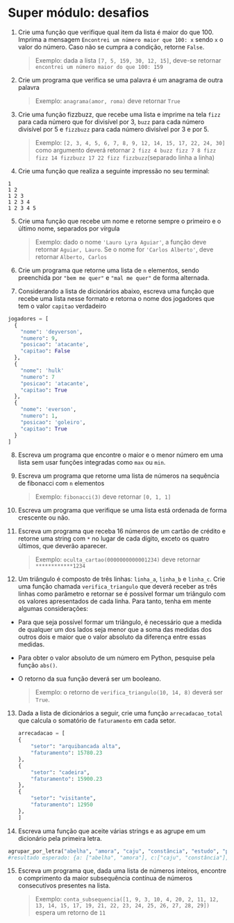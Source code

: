 # Super módulo: desafios

1. Crie uma função que verifique qual item da lista é maior do que 100. Imprima a mensagem `Encontrei um número maior que 100: x` sendo `x` o valor do número. Caso não se cumpra a condição, retorne `False`.
   > Exemplo: dada a lista `[7, 5, 159, 30, 12, 15]`, deve-se retornar `encontrei um número maior do que 100: 159`

2. Crie um programa que verifica se uma palavra é um anagrama de outra palavra
   > Exemplo: `anagrama(amor, roma)` deve retornar `True`

3. Crie uma função fizzbuzz, que recebe uma lista e imprime na tela `fizz` para cada número que for divisível por 3, `buzz` para cada número divisível por 5 e `fizzbuzz` para cada número divisível por 3 e por 5.
   > Exemplo:  `[2, 3, 4, 5, 6, 7, 8, 9, 12, 14, 15, 17, 22, 24, 30]` como argumento deverá retornar `2 fizz 4 buzz fizz 7 8 fizz fizz 14 fizzbuzz 17 22 fizz fizzbuzz`(separado linha a linha)
4. Crie uma função que realiza a seguinte impressão no seu terminal:
```
1
1 2
1 2 3
1 2 3 4
1 2 3 4 5
```
5. Crie uma função que recebe um nome e retorne sempre o primeiro e o último nome, separados por vírgula
    > Exemplo: dado o nome `'Lauro Lyra Aguiar'`, a função deve retornar `Aguiar, Lauro`. Se o nome for `'Carlos Alberto'`, deve retornar `Alberto, Carlos`

6. Crie um programa que retorne uma lista de `n` elementos, sendo preenchida por `"bem me quer"` e `"mal me quer"` de forma alternada. 

7. Considerando a lista de dicionários abaixo, escreva uma função que recebe uma lista nesse formato e retorna o nome dos jogadores que tem o valor `capitao` verdadeiro
```python
jogadores = [
  {
    "nome": 'deyverson',
    "numero": 9,
    "posicao": 'atacante',
    "capitao": False
  },
  {
    "nome": 'hulk'
    "numero": 7
    "posicao": 'atacante',
    "capitao": True
  },
  {
    "nome": 'everson',
    "numero": 1,
    "posicao": 'goleiro',
    "capitao": True
  }
]
```

8. Escreva um programa que encontre o maior e o menor número em uma lista sem usar funções integradas como `max` ou `min`.
   
9.  Escreva um programa que retorne uma lista de números na sequência de fibonacci com `n` elementos
    > Exemplo: `fibonacci(3)` deve retornar `[0, 1, 1]`

10. Escreva um programa que verifique se uma lista está ordenada de forma crescente ou não. 

11. Escreva um programa que receba 16 números de um cartão de crédito e retorne uma string com `*` no lugar de cada dígito, exceto os quatro últimos, que deverão aparecer.
    >Exemplo: `oculta_cartao(0000000000001234)` deve retornar `************1234` 

12.  Um triângulo é composto de três linhas: `linha_a`, `linha_b` e `linha_c`. Crie uma função chamada `verifica_triangulo` que deverá receber as três linhas como parâmetro e retornar se é possível formar um triângulo com os valores apresentados de cada linha. Para tanto, tenha em mente algumas considerações:

- Para que seja possível formar um triângulo, é necessário que a medida de qualquer um dos lados seja menor que a soma das medidas dos outros dois e maior que o valor absoluto da diferença entre essas medidas.

- Para obter o valor absoluto de um número em Python, pesquise pela função `abs()`.

- O retorno da sua função deverá ser um booleano.
   >Exemplo: o retorno de `verifica_triangulo(10, 14, 8)` deverá ser `True`.

13. Dada a lista de dicionários a seguir, crie uma função `arrecadacao_total` que calcula o somatório de `faturamento` em cada setor.
    ```python
    arrecadacao = [
    {
        "setor": "arquibancada alta",
        "faturamento": 15780.23
    },
    {
        "setor": "cadeira",
        "faturamento": 15900.23
    },
    {
        "setor": "visitante",
        "faturamento": 12950
    },
    ]
    ```
14.  Escreva uma função que aceite várias strings e as agrupe em um dicionário pela primeira letra.
  ```python
  agrupar_por_letra("abelha", "amora", "caju", "constância", "estudo", "persistir")
  #resultado esperado: {a: ["abelha", "amora"], c:["caju", "constância"], e: ["estudo"], p:["persistir"]}
  ```
15.  Escreva um programa que, dada uma lista de números inteiros, encontre o comprimento da maior subsequência contínua de números consecutivos presentes na lista.
      >Exemplo: `conta_subsequencia([1, 9, 3, 10, 4, 20, 2, 11, 12, 13, 14, 15, 17, 19, 21, 22, 23, 24, 25, 26, 27, 28, 29])` espera um retorno de `11`
